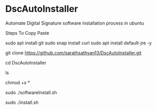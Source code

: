 # DscAutoInstaller
Automate Digital Signature  software installation process in ubuntu

Steps To Copy Paste

sudo apt install git
sudo snap install curl
sudo apt install default-jre -y

git clone https://github.com/sarathsathyan13/DscAutoInstaller.git

cd DscAutoInstaller

ls

chmod +x *

sudo ./softwareInstall.sh

sudo ./install.sh
